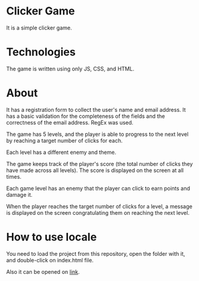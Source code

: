 # Clicker Game
It is a simple clicker game.

# Technologies
The game is written using only JS, CSS, and HTML.

# About
It has a registration form to collect the user's name and email address. It has a basic validation for the completeness of the fields and the correctness of the email address. RegEx was used.

The game has 5 levels, and the player is able to progress to the next level by reaching a target number of clicks for each.

Each level has a different enemy and theme.

The game keeps track of the player's score (the total number of clicks they have made across all levels). The score is displayed on the screen at all times.

Each game level has an enemy that the player can click to earn points and damage it.

When the player reaches the target number of clicks for a level, a message is displayed on the screen congratulating them on reaching the next level.

# How to use locale
You need to load the project from this repository, open the folder with it, and double-click on index.html file.

Also it can be opened on <a href="https://main--nimble-meerkat-1bb927.netlify.app/">link</a>.

